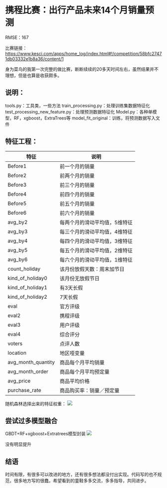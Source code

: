 # 携程比赛：出行产品未来14个月销量预测

RMSE：167

比赛链接：https://www.kesci.com/apps/home_log/index.html#!/competition/58bfc27471db03332e1b8a36/content/1

身为菜鸟的我第一次完整的做比赛，断断续续的20多天时间左右，虽然结果并不理想，但是也算是收获颇多。

## 说明：
tools.py：工具类，一些方法
train_processing.py：处理训练集数据特征化
test_processing_new_feature.py：处理预测数据特征化
Model.py：各种单模型，RF，xgboost，ExtraTrees等
model_fit_original：训练，将预测数据写入文件

## 特征工程：

| 特征 | 说明 |
| --- | --- |
| Before1  | 前一个月的销量 |
| Before2 | 前两个月的销量 |
| Before3 | 前三个月的销量 |
| Before4 | 前四个月的销量 |
| Before5 | 前五个月的销量 |
| Before6 | 前六个月的销量 |
| avg_by2 | 每两个月的滑动平均值，5维特征 |
| avg_by3 | 每三个月的滑动平均值，4维特征 |
| avg_by4 | 每四个月的滑动平均值，3维特征 |
| avg_by5 | 每五个月的滑动平均值，2维特征 |
| avg_by6 | 每六个月的滑动平均值，1维特征 |
| count_holiday  | 该月份放假天数：周末加节日 |
| kind_of_holiday0 | 该月份无放假节日 |
| kind_of_holiday1 | 有3天长假 |
| kind_of_holiday2 | 7天长假 |
| eval | 官方评级 |
| eval2 | 携程评级 |
| eval3 | 用户评级 |
| eval4 | 综合评分  |
| voters | 点评人数 |
| location | 地区哑变量 |
| avg_month_quantity | 商品每个月平均销量 |
| avg_month_order | 商品每个月平均预定量 |
| avg_price | 商品平均价格 |
| purchase_rate | 商品购买率：销量／预定量  |

随机森林选择出来的特征权重：
![](http://upload-images.jianshu.io/upload_images/2127249-20f4e7603114d43d.png?imageMogr2/auto-orient/strip%7CimageView2/2/w/1240)



## 尝试过多模型融合 
GBDT+RF+xgboost+Extratrees模型封装
![](http://upload-images.jianshu.io/upload_images/2127249-5f6a9f3f5a122192.jpg?imageMogr2/auto-orient/strip%7CimageView2/2/w/1240)

没有明显提升

## 结语
时间有限，有很多可以改进的地方，还有很多想法都没付出实现。代码写的也不规范，很多地方写的很蠢，希望看到的童鞋多多交流，多多指导，共同进步。

